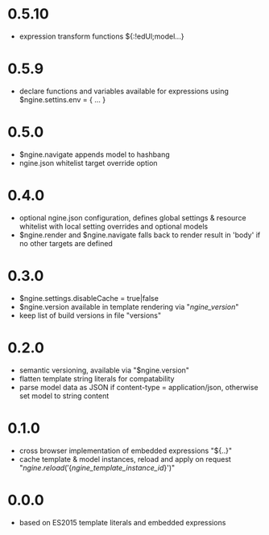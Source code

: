 
# 0.5.10

- expression transform functions ${:!edUl;model...}

# 0.5.9

- declare functions and variables available for expressions using $ngine.settins.env = { ... }

# 0.5.0

- $ngine.navigate appends model to hashbang
- ngine.json whitelist target override option

# 0.4.0

- optional ngine.json configuration, defines global settings & resource whitelist with local setting overrides and optional models
- $ngine.render and $ngine.navigate falls back to render result in 'body' if no other targets are defined

# 0.3.0

- $ngine.settings.disableCache = true|false
- $ngine.version available in template rendering via "_ngine_version_"
- keep list of build versions in file "versions"

# 0.2.0

- semantic versioning, available via "$ngine.version"
- flatten template string literals for compatability
- parse model data as JSON if content-type = application/json, otherwise set model to string content 

# 0.1.0

- cross browser implementation of embedded expressions "${..}"
- cache template & model instances, reload and apply on request "$ngine.reload('${_ngine_template_instance_id_}')"

# 0.0.0

- based on ES2015 template literals and embedded expressions

